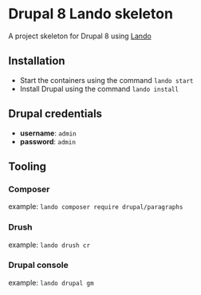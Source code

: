 # Drupal 8 Lando skeleton

A project skeleton for Drupal 8 using [Lando](https://docs.lando.dev/basics/installation.html)

## Installation

- Start the containers using the command `lando start`
- Install Drupal using the command `lando install`

## Drupal credentials

- **username**: `admin`
- **password**: `admin`

## Tooling

### Composer
  example: `lando composer require drupal/paragraphs`

### Drush
  example: `lando drush cr`

### Drupal console
  example: `lando drupal gm`
